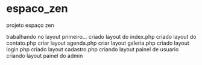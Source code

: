 # espaco_zen
projeto espaço zen

trabalhando no layout primeiro...
criado layout do index.php
criado layout do contato.php
criar layout agenda.php
criar layout galeria.php
criado layout login.php
criado layout cadastro.php
criando layout painel de usuario
criando layout painel do admin

